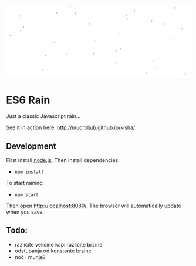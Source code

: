 ![](screen.png)

# ES6 Rain

Just a classic Javascript rain...

See it in action here: http://mudroljub.github.io/kisha/

## Development

First install  [node.js](https://nodejs.org). Then install dependencies:
* `npm install`

To start raining:
* `npm start`

Then open [http://localhost:8080/](http://localhost:8080/). The browser will automatically update when you save.

## Todo:
* različite veličine kapi različite brzine
* odstupanja od konstante brzine
* noć i munje?

